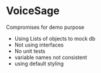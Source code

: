 # VoiceSage

Compromises for demo purpose
- Using Lists of objects to mock db
- Not using interfaces
- No unit tests
- variable names not consistent
- using default styling
